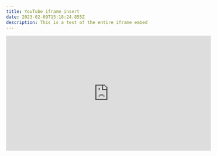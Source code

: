 ```yaml
---
title: YouTube iframe insert
date: 2023-02-09T15:18:24.855Z
description: This is a test of the entire iframe embed
---
```

<iframe width="560" height="315" src="https://www.youtube-nocookie.com/embed/mEJAPudbRXs" title="YouTube video player" frameborder="0" allow="accelerometer; autoplay; clipboard-write; encrypted-media; gyroscope; picture-in-picture; web-share" allowfullscreen>